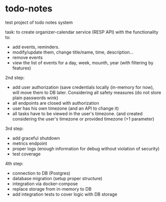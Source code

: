 # todo-notes
test project of todo notes system

task: to create organizer-calendar service (RESP API) with the functionality to:
 - add events, reminders.
 - modify/update them, change title/name, time, description...
 - remove events
 - view the list of events for a day, week, mounth, year (with filtering by features)
 
2nd step:
 - add user authorization (save credentials locally (in-memory for now), will move them to DB later. Considering all safety measures (do not store plain passwords wink)
 - all endpoints are closed with authorization 
 - user has his own timezone (and an API to change it)
 - all tasks have to be viewed in the user's timezone. (and created considering the user's timezone or provided timezone (+1 parameter)
 
3rd step:
 - add graceful shutdown
 - metrics endpoint
 - proper logs (enough information for debug without violation of security)
 - test coverage  
 
4th step:
 - connection to DB (Postgres)
 - database migration (setup proper structure)
 - integration via docker-compose
 - replace storage from in-memory to DB
 - add integration tests to cover logic with DB storage
